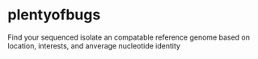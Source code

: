 # plentyofbugs
Find your sequenced isolate an compatable reference genome based on location, interests, and anverage nucleotide identity
